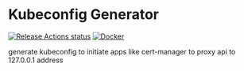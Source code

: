 # Kubeconfig Generator

[![Release Actions status](https://github.com/nishantapatil3/kubeconfigGenerator/workflows/Release/badge.svg)](https://github.com/nishantapatil3/kubeconfigGenerator/actions/workflows/release.yml)
[![Docker](https://badgen.net/badge/icon/docker?icon=docker&label)](https://hub.docker.com/r/nishantapatil3/kubeconfiggenerator)

generate kubeconfig to initiate apps like cert-manager to proxy api to 127.0.0.1 address
